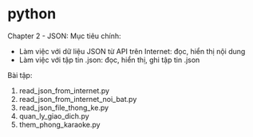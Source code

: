 # python
Chapter 2 - JSON:
Mục tiêu chính:
- Làm việc với dữ liệu JSON từ API trên Internet: đọc, hiển thị nội dung 
- Làm việc với tập tin .json: đọc, hiển thị, ghi tập tin .json

Bài tập:
1. read_json_from_internet.py 
2. read_json_from_internet_noi_bat.py
3. read_json_file_thong_ke.py
4. quan_ly_giao_dich.py
5. them_phong_karaoke.py